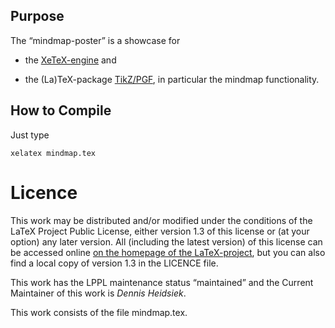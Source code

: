 ﻿## Purpose

The “mindmap-poster” is a showcase for

* the [XeTeX-engine](http://scripts.sil.org/XeTeX) and

* the (La)TeX-package [TikZ/PGF](http://sourceforge.net/projects/pgf/), in particular the mindmap functionality.


## How to Compile

Just type

    xelatex mindmap.tex


# Licence

This work may be distributed and/or modified under the conditions of the LaTeX Project Public License, either version 1.3 of this license or (at your option) any later version. All (including the latest version) of this license can be accessed online [on the homepage of the LaTeX-project](http://www.latex-project.org/lppl/), but you can also find a local copy of version 1.3 in the LICENCE file.

This work has the LPPL maintenance status “maintained” and the Current Maintainer of this work is *Dennis Heidsiek*.

This work consists of the file mindmap.tex.

<!-- and … and the derived files pig.sty. -->



